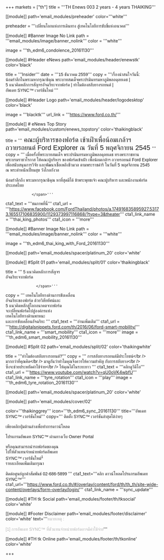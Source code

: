 +++
markets = ["th"]
title = '''TH Enews 003 2 years - 4 years THAIKING'''

[[module]]
path='email_modules/preheader'
color='''white'''

preheader = '''เปลี่ยนโลกแห่งการเดินทาง สู่เทคโนโลยีการขับขี่แห่งอนาคต'''

[[module]] #Banner Image No Link
path = '''email_modules/image/banner_nolink'''
color = '''white'''

  image = '''th_edm6_condolence_20161130'''
  
[[module]] #Header eNews
path='email_modules/header/enewstk'
color='black'

  title = '''Insider'''
  date = '''<span style="font-family:Tahoma, Verdana, Sans-serif">15 ธันวาคม 2559</span>'''
  copy = '''<span style="font-family:Tahoma, Verdana, Sans-serif;"><span style="white-space:nowrap;">เรื่องน่าสนใจวันนี้:</span><br />
              <span style="white-space:nowrap;">น้อมรำลึกในพระมหากรุณาธิคุณ</span>
                <span style="white-space:nowrap;">พระบาทสมเด็จพระปรมินทรมหาภูมิพลอดุลยเดช |</span> 
                <span style="white-space:nowrap;">5 แนวคิดหลักการสัญจรอัจฉริยะจากฟอร์ด |</span> 
                <span style="white-space:nowrap;">ทำไมต้องสลับยางรถยนต์ |</span> 
                <span style="white-space:nowrap;">อัพเดท SYNC&trade; เวอร์ชันใหม่ </span>
            </span>'''

[[module]] #Header Logo
path='email_modules/header/logodesktop'
color='black'

  image = '''blacktk'''
  url_link = '''https://www.ford.co.th/'''
 
[[module]] # eNews Top Story
path='email_modules/custom/enews_topstory'
color='thaikingblack'

  title = '''<span style="font-family:Tahoma, Verdana, Sans-serif; font-size: 22px;">
            <span style="white-space:nowrap;">คณะผู้บริหารของฟอร์ด</span>
            <span style="white-space:nowrap;"> เข้าเฝ้าเพื่อน้อมเกล้าฯ</span>
            <span style="white-space:nowrap;">ถวายรถยนต์</span>
            <span style="white-space:nowrap;"> Ford Explorer</span>
            <span style="white-space:nowrap;">ณ วันที่ 5 พฤศจิกายน 2545</span>
            </span>'''
  copy = '''<span style="font-family:Tahoma, Verdana, Sans-serif;">
                   <span style="white-space:nowrap;">เมื่อครั้งที่พระบาทสมเด็จ</span>
                    <span style="white-space:nowrap;">พระปรมินทรมหาภูมิพลอดุลยเดช</span>
                    <span style="white-space:nowrap;">ทรงพระราชทาน</span>
                    <span style="white-space:nowrap;">พระบรมราชวโรกาส</span>
                    <span style="white-space:nowrap;">ให้คณะผู้บริหาร</span>
                    <span style="white-space:nowrap;">ของฟอร์ดเข้าเฝ้า</span>
                    <span style="white-space:nowrap;">เพื่อน้อมเกล้าฯ</span>
                    <span style="white-space:nowrap;"> ถวายรถยนต์</span>
                    <span style="white-space:nowrap;"> Ford Explorer</span>
                    <span style="white-space:nowrap;"> เพื่อสนับสนุนการวิจัย</span>
                    <span style="white-space:nowrap;">และพัฒนาเชื้อเพลิงชีวมวล</span>
                    <span style="white-space:nowrap;">ตามพระราชดำริ</span>
                    <span style="white-space:nowrap;"> ในวันที่ 5 พฤศจิกายน 2545</span>
                    <span style="white-space:nowrap;"> ณ พระตำหนักเปี่ยมสุข</span>
                    <span style="white-space:nowrap;"> วังไกลกังวล</span><br /><br />
                    <span style="white-space:nowrap;">น้อมรำลึกถึง</span>
                    <span style="white-space:nowrap;">พระมหากรุณาธิคุณ</span>
                    <span style="white-space:nowrap;">หาที่สุดมิได้</span>
                    <span style="white-space:nowrap;">ข้าพระพุทธเจ้า</span>
                    <span style="white-space:nowrap;"> คณะผู้บริหาร</span>
                    <span style="white-space:nowrap;">และพนักงานฟอร์ด</span>
                    <span style="white-space:nowrap;"> ประเทศไทย </span>
                    
                </span>'''
  cta1_text = '''<span style="font-family:Tahoma, Verdana, Sans-serif">ชมภาพที่นี่</span>'''
  cta1_url = '''https://www.facebook.com/FordThailand/photos/a.174916835895927.53173.165517106835900/1129373997116868/?type=3&theater'''
  cta1_link_name = '''thai_king_photos'''
  cta1_icon = '''more'''

[[module]] #Banner Image No Link
path = '''email_modules/image/banner_nolink'''
color = '''white'''

  image = '''th_edm6_thai_king_with_Ford_20161130'''

[[module]]
path='email_modules/spacer/platinum_20'
color='white'


[[module]] #Split 01
path='email_modules/split/01'
color='thaikingblack'

  title = '''<span style="font-family:Tahoma, Verdana, Sans-serif;">
                   <span style="white-space:nowrap;">5 แนวคิดหลักการสัญจร</span><br />
                    <span style="white-space:nowrap;">อัจฉริยะจากฟอร์ด</span>
                  
                  </span>'''
  copy = ''' <span style="font-family:Tahoma, Verdana, Sans-serif;">
                      <span style="white-space:nowrap;">เทคโนโลยีทางด้านการขับเคลื่อน</span> <br />
                        <span style="white-space:nowrap;">อัจฉริยะของฟอร์ด</span>
                        <span style="white-space:nowrap;">ด้วยวิสัยทัศน์และ</span><br />
                        <span style="white-space:nowrap;">5 แนวคิดหลักสู่โลกอนาคตจากฟอร์ด</span><br />
                        <span style="white-space:nowrap;">จะเปลี่ยนฟอร์ดไปสู่องค์กรแห่ง</span><br />
                        <span style="white-space:nowrap;">เทคโนโลยีทางด้านพาหนะ</span><br />
                        <span style="white-space:nowrap;">และการขับเคลื่อนอัจฉริยะ</span>
                    </span>'''
  cta1_text = '''<span style="font-family:Tahoma, Verdana, Sans-serif">อ่านเพิ่มเติม</span>'''
  cta1_url = '''http://digitalsnippets.ford.com/th/2016/06/ford-smart-mobility/'''
  cta1_link_name = '''smart_mobility'''
  cta1_icon = '''more'''
  image = '''th_edm6_smart_mobility_20161130'''


[[module]] #Split 02
path='email_modules/split/02'
color='thaikingwhite'

title = '''<span style="font-family:Tahoma, Verdana, Sans-serif;">ทำไมต้องสลับยางรถยนต์?</span>'''
  copy = '''<span style="font-family:Tahoma, Verdana, Sans-serif;">
                    <span style="white-space:nowrap;">การสลับยางรถยนต์มีประโยชน์</span></br />
                    <span style="white-space:nowrap;">มากกว่าที่คุณคิด</span></br />
                    <span style="white-space:nowrap;">มาดูกันว่าทำไม</span>คุณ<span style="white-space:nowrap;">จึงควรให้ความสำคัญ</span>
                    กับ<span style="white-space:nowrap;">การสลับยาง</span></br />
                    <span style="white-space:nowrap;">ซึ่งจะช่วยประหยัดค่าใช้จ่าย</span></br />
                    <span style="white-space:nowrap;">ให้คุณได้ในระยะยาว</span>
                   </span>'''
  cta1_text = '''<span style="font-family:Tahoma, Verdana, Sans-serif">คลิกดูวิดีโอ</span>'''
  cta1_url = '''https://www.youtube.com/watch?v=qU0oVK4wbfU'''
  cta1_link_name = '''tyre_rotation'''
  cta1_icon = '''play'''
  image = '''th_edm6_tyre_rotation_20161130'''

[[module]]
path='email_modules/spacer/platinum_20'
color='white'


[[module]]
path='email_modules/cover/02'

color='''thaikinggrey'''
icon='''th_edm6_sync_20161130'''
title='''<span style="font-family:Tahoma, Verdana, Sans-serif">อัพเดท SYNC&trade; เวอร์ชันใหม่</span>'''
copy='''<span style="font-family:Tahoma, Verdana, Sans-serif;">
             <span style="white-space:nowrap;">ติดตั้ง SYNC&trade;</span> 
             <span style="white-space:nowrap;">เวอร์ชันล่าสุดได้ง่ายๆ</span><br />   
             <span style="white-space:nowrap;">เพียงคลิกปุ่มด้านล่างเพื่อทำการดาวน์โหลด</span><br />  
             <span style="white-space:nowrap;">โปรแกรมอัพเดท SYNC&trade; ผ่านทางเว็บ Owner Portal</span> <br />  
             <span style="white-space:nowrap;">หรือคุณสามารถนำรถฟอร์ดของคุณ</span><br /> 
             <span style="white-space:nowrap;">ไปให้ตัวแทนจำหน่ายฟอร์ดอัพเดท</span>  <br /> 
             <span style="white-space:nowrap;">SYNC&trade; เวอร์ชันใหม่<sup>1</sup></span>  
             <span style="white-space:nowrap;">รายละเอียดเพิ่มเติมกรุณา</span> <br />  
             <span style="white-space:nowrap;">ติดต่อศูนย์ลูกค้าสัมพันธ์ 02-686-5899</span> 
          </span>'''
cta1_text='''<span style="font-family:Tahoma, Verdana, Sans-serif">คลิก ดาวน์โหลดโปรแกรมอัพเดท SYNC&trade;</span>'''
cta1_url='''https://www.ford.co.th/#/overlay/content/ford/th/th_th/site-wide-content/overlays/form-overlay/login/'''
cta1_link_name = '''sync_update'''


[[module]] #TH tk Social
path='email_modules/footer/th/tksocial'
color='white'

[[module]] #Footer Disclaimer
path='email_modules/footer/disclaimer'
color='white'
text='''<span style="color:#B3B3B3;font-family:Tahoma, Verdana, Sans-serif">หมายเหตุ : <br /><br />[1] การอัพเดท SYNC&trade; ที่ตัวแทนจำหน่ายฟอร์ดอาจมีค่าใช้จ่าย</span>'''

[[module]] #TH tk Online
path='email_modules/footer/th/tkonline'
color='white'


+++